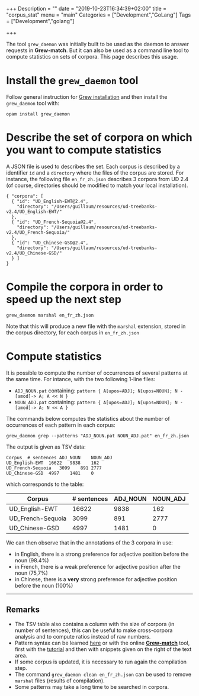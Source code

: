 +++
Description = ""
date = "2019-10-23T16:34:39+02:00"
title = "corpus_stat"
menu = "main"
Categories = ["Development","GoLang"]
Tags = ["Development","golang"]

+++

The tool `grew_daemon` was initially built to be used as the daemon to answer requests in **Grew-match**.
But it can also be used as a command line tool to compute statistics on sets of corpora.
This page describes this usage.

# Install the `grew_daemon` tool

Follow general instruction for [Grew installation](../install) and then install the `grew_daemon` tool with:

`opam install grew_daemon`

# Describe the set of corpora on which you want to compute statistics

A JSON file is used to describes the set.
Each corpus is described by a identifier `id` and a `directory` where the files of the corpus are stored.
For instance, the following file `en_fr_zh.json` describes 3 corpora from UD 2.4 (of course, directories should be modified to match your local installation).

```
{ "corpora": [
  { "id": "UD_English-EWT@2.4",
    "directory": "/Users/guillaum/resources/ud-treebanks-v2.4/UD_English-EWT/"
  },
  { "id": "UD_French-Sequoia@2.4",
    "directory": "/Users/guillaum/resources/ud-treebanks-v2.4/UD_French-Sequoia/"
  },
  { "id": "UD_Chinese-GSD@2.4",
    "directory": "/Users/guillaum/resources/ud-treebanks-v2.4/UD_Chinese-GSD/"
  } ]
}
```

# Compile the corpora in order to speed up the next step

```
grew_daemon marshal en_fr_zh.json
```

Note that this will produce a new file with the `marshal` extension, stored in the corpus directory, for each corpus in `en_fr_zh.json`

# Compute statistics

It is possible to compute the number of occurrences of several patterns at the same time.
For intance, with the two following 1-line files:

 * `ADJ_NOUN.pat` containing: `pattern { A[upos=ADJ]; N[upos=NOUN]; N -[amod]-> A; A << N }`
 * `NOUN_ADJ.pat` containing: `pattern { A[upos=ADJ]; N[upos=NOUN]; N -[amod]-> A; N << A }`

The commands below computes the statistics about the number of occurrences of each pattern in each corpus:

```
grew_daemon grep --patterns "ADJ_NOUN.pat NOUN_ADJ.pat" en_fr_zh.json
```

The output is given as TSV data:

```
Corpus	# sentences	ADJ_NOUN	NOUN_ADJ
UD_English-EWT	16622	9838	162
UD_French-Sequoia	3099	891	2777
UD_Chinese-GSD	4997	1481	0
```

which corresponds to the table:

| Corpus | # sentences | ADJ_NOUN | NOUN_ADJ |
|------------|-------------|----------|----|
| UD_English-EWT | 16622 | 9838 | 162 |
| UD_French-Sequoia | 3099 | 891 | 2777 |
| UD_Chinese-GSD | 4997 | 1481 | 0 |

We can then observe that in the annotations of the 3 corpora in use:

 * in English, there is a strong preference for adjective position before the noun (98.4%)
 * in French, there is a weak preference for adjective position after the noun (75,7%)
 * in Chinese, there is a **very** strong preference for adjective position before the noun (100%)


----

## Remarks

 * The TSV table also contains a column with the size of corpora (in number of sentences), this can be useful to make cross-corpora analysis and to compute ratios instead of raw numbers.
 * Pattern syntax can be learned [here](/pattern/) or with the online [**Grew-match**](http://match.grew.fr) tool, first with the [tutorial](http://match.grew.fr?tutorial=yes) and then with snippets given on the right of the text area.
 * If some corpus is updated, it is necessary to run again the compilation step.
 * The command `grew_daemon clean en_fr_zh.json` can be used to remove `marshal` files (results of compilation).
 * Some patterns may take a long time to be searched in corpora.